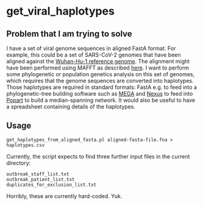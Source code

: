 # get_viral_haplotypes

## Problem that I am trying to solve

I have a set of viral genome sequences in aligned FastA format. For example, this could be a set of SARS-CoV-2 genomes
that have been aligned against the [Wuhan-Hu-1 reference genome](https://www.ncbi.nlm.nih.gov/nuccore/MN908947.3).
The alignment might have been performed using MAFFT as
described [here](https://mafft.cbrc.jp/alignment/software/closelyrelatedviralgenomes.html).
I want to perform some phylogenetic or population genetics analysis on this set of genomes, which requires that the
genome sequences are converted into haplotypes. Those haplotypes are required in standard formats: FastA e.g. to feed
into a phylogenetic-tree building software such as [MEGA](https://www.megasoftware.net/) and [Nexus](https://doi.org/10.1093/sysbio/46.4.590) to feed into
[Popart](http://popart.otago.ac.nz/index.shtml) to build a median-spanning network.
It would also be useful to have a spreadsheet containing details of the haplotypes.

## Usage

```get_haplotypes_from_aligned_fasta.pl aligned-fasta-file.fna > haplotypes.csv```

Currently, the script expects to find three further input files in the current directory:

```
outbreak_staff_list.txt
outbreak_patient_list.txt
duplicates_for_exclusion_list.txt
```

Horribly, these are currently hard-coded. Yuk.

